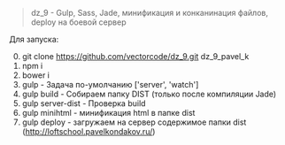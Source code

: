 > dz_9 - Gulp, Sass, Jade, минификация и конканинация файлов, deploy на боевой сервер

Для запуска:

0. git clone https://github.com/vectorcode/dz_9.git dz_9_pavel_k
1. npm i
2. bower i
3. gulp - Задача по-умолчанию ['server', 'watch']
4. gulp build - Собираем папку DIST (только после компиляции Jade)
5. gulp server-dist - Проверка build 
6. gulp minihtml - минификация html в папке dist
7. gulp deploy - загружаем на сервер содержимое папки dist (http://loftschool.pavelkondakov.ru/)


